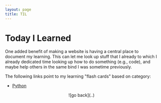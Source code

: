 ```yaml
---
layout: page
title: TIL
---
```



# Today I Learned
One added benefit of making a website is having a central place to document my 
learning. This can let me look up stuff that I already to which I already 
dedicated time looking up how to do something (e.g., code), and maybe help 
others in the same bind I was sometime previously.


The following links point to my learning "flash cards" based on category:


- [Python](./til/python.md)


<center>![go back](..)</center>
